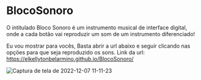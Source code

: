 # BlocoSonoro
O intitulado Bloco Sonoro é um instrumento musical de interface digital, onde a cada botão vai reproduzir um som de um instrumento diferenciado! 

Eu vou mostrar para vocês, Basta abrir a url abaixo e seguir clicando nas opções para que seja reproduzido os sons.
Link da url: https://elkellytonbelarmino.github.io/BlocoSonoro/


![Captura de tela de 2022-12-07 11-11-23](https://user-images.githubusercontent.com/81722875/206201276-e09c848e-4b66-45e9-afdf-f493b126dd30.png)

